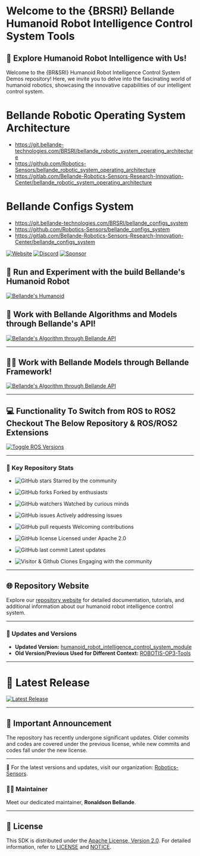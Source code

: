 # Welcome to the {BRSRI} Bellande Humanoid Robot Intelligence Control System Tools

## 🤖 Explore Humanoid Robot Intelligence with Us!
Welcome to the {BR&SRI} Humanoid Robot Intelligence Control System Demos repository! Here, we invite you to delve into the fascinating world of humanoid robotics, showcasing the innovative capabilities of our intelligent control system.

# Bellande Robotic Operating System Architecture
- https://git.bellande-technologies.com/BRSRI/bellande_robotic_system_operating_architecture
- https://github.com/Robotics-Sensors/bellande_robotic_system_operating_architecture
- https://gitlab.com/Bellande-Robotics-Sensors-Research-Innovation-Center/bellande_robotic_system_operating_architecture

# Bellande Configs System
- https://git.bellande-technologies.com/BRSRI/bellande_configs_system
- https://github.com/Robotics-Sensors/bellande_configs_system
- https://gitlab.com/Bellande-Robotics-Sensors-Research-Innovation-Center/bellande_configs_system

[![Website](https://img.shields.io/badge/Visit%20our-Website-0099cc?style=for-the-badge)](https://robotics-sensors.github.io)
[![Discord](https://img.shields.io/badge/Join%20our-Discord-7289DA?logo=discord&style=for-the-badge)](https://discord.gg/Yc72nd4w)
[![Sponsor](https://img.shields.io/badge/Sponsor-Robotics%20Sensors%20Research-red?style=for-the-badge&logo=github)](https://github.com/sponsors/Robotics-Sensors)


## 🔄 Run and Experiment with the build Bellande's Humanoid Robot
[![Bellande's Humanoid](https://img.shields.io/badge/Bellande's-Humanoid%20Robot%20Package-blue?style=for-the-badge&logo=ros&color=blue)](https://github.com/Robotics-Sensors/bellande_humanoid_robotics_package)


## 📢 Work with Bellande Algorithms and Models through Bellande's API!
[![Bellande's Algorithm through Bellande API](https://img.shields.io/badge/Bellande's%20Algorithm%20through%20Bellande's%20API-Bellande%20API-blue?style=for-the-badge&logo=ros&color=blue)](https://github.com/Robotics-Sensors/Web-ROS-API)

---

## 🧑‍💼 Work with Bellande Models through Bellande Framework!
[![Bellande's Algorithm through Bellande API](https://img.shields.io/badge/Bellande's%20Models%20through%20Bellande's%20Framework-Bellande%20Framework-blue?style=for-the-badge&logo=ros&color=blue)](https://github.com/Robotics-Sensors/ROS-MODELS)

---

## 💻 Functionality To Switch from ROS to ROS2 Checkout The Below Repository & ROS/ROS2 Extensions
[![Toggle ROS Versions](https://img.shields.io/badge/Toggle%20ROS%20Extensions-Explore%20ROS%20and%20ROS2%20migration%20Extensions-blue?style=for-the-badge&logo=ros&color=blue)](https://github.com/Robotics-Sensors/ros_extension)

---

### 🚀 Key Repository Stats
- ![GitHub stars](https://img.shields.io/github/stars/Robotics-Sensors/humanoid_robot_intelligence_control_system_demos.svg?style=social) Starred by the community
- ![GitHub forks](https://img.shields.io/github/forks/Robotics-Sensors/humanoid_robot_intelligence_control_system_demos.svg?style=social) Forked by enthusiasts
- ![GitHub watchers](https://img.shields.io/github/watchers/Robotics-Sensors/humanoid_robot_intelligence_control_system_demos.svg?style=social) Watched by curious minds

- ![GitHub issues](https://img.shields.io/github/issues/Robotics-Sensors/humanoid_robot_intelligence_control_system_demos.svg) Actively addressing issues
- ![GitHub pull requests](https://img.shields.io/github/issues-pr/Robotics-Sensors/humanoid_robot_intelligence_control_system_demos.svg) Welcoming contributions
- ![GitHub license](https://img.shields.io/github/license/Robotics-Sensors/humanoid_robot_intelligence_control_system_demos.svg) Licensed under Apache 2.0

- ![GitHub last commit](https://img.shields.io/github/last-commit/Robotics-Sensors/humanoid_robot_intelligence_control_system_demos.svg) Latest updates
- ![Visitor & Github Clones](https://img.shields.io/badge/dynamic/json?color=2e8b57&label=Visitor%20%26%20GitHub%20Clones&query=$.count&url=https://api.github.com/repos/Robotics-Sensors/humanoid_robot_intelligence_control_system_demos/traffic) Engaging with the community

---

## 🌐 Repository Website

Explore our [repository website](https://robotics-sensors.github.io/humanoid_robot_intelligence_control_system_demos) for detailed documentation, tutorials, and additional information about our humanoid robot intelligence control system.

---

### 🔄 Updates and Versions
- **Updated Version:** [humanoid_robot_intelligence_control_system_module](https://github.com/Robotics-Sensors/humanoid_robot_intelligence_control_system_demos)
- **Old Version/Previous Used for Different Context:** [ROBOTIS-OP3-Tools](https://github.com/ROBOTIS-GIT/ROBOTIS-OP3-Tools)

---

# 🎉 Latest Release
[![Latest Release](https://img.shields.io/github/v/release/Robotics-Sensors/humanoid_robot_intelligence_control_system_tools?style=for-the-badge&color=yellow)](https://github.com/Robotics-Sensors/humanoid_robot_intelligence_control_system_demos/releases/)

---

## 📢 Important Announcement
The repository has recently undergone significant updates. Older commits and codes are covered under the previous license, while new commits and codes fall under the new license.

---

🚀 For the latest versions and updates, visit our organization: [Robotics-Sensors](https://github.com/Robotics-Sensors).

### 🧑‍💼 Maintainer
Meet our dedicated maintainer, **Ronaldson Bellande**.

---

## 📄 License

This SDK is distributed under the [Apache License, Version 2.0](https://www.apache.org/licenses/LICENSE-2.0). For detailed information, refer to [LICENSE](https://github.com/Robotics-Sensors/humanoid_robot_intelligence_control_system_demos/blob/main/LICENSE) and [NOTICE](https://github.com/Robotics-Sensors/humanoid_robot_intelligence_control_system_demos/blob/main/LICENSE).
